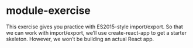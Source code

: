 # module-exercise
This exercise gives you practice with ES2015-style import/export.  So that we can work with import/export, we’ll use create-react-app to get a starter skeleton. However, we won’t be building an actual React app.
